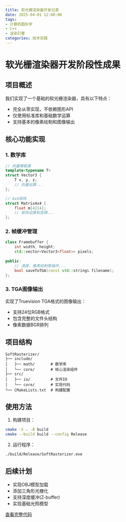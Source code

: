 ```yaml
---
title: 软光栅渲染器开发记录
date: 2025-04-01 12:00:00
tags: 
- 计算机图形学
- C++
- 渲染引擎
categories: 技术实践
---
```


# 软光栅渲染器开发阶段性成果

## 项目概述
我们实现了一个基础的软光栅渲染器，具有以下特点：
- 完全从零实现，不依赖图形API
- 仅使用标准库和基础数学运算
- 支持基本的像素绘制和图像输出

## 核心功能实现

### 1. 数学库
```cpp
// 向量模板类
template<typename T>
struct Vector3 {
    T x, y, z;
    // 向量运算...
};

// 4x4矩阵
struct Matrix4x4 {
    float m[4][4];
    // 矩阵运算和变换...
};
```

### 2. 帧缓冲管理
```cpp
class Framebuffer {
    int width, height;
    std::vector<Vector3<float>> pixels;
    
public:
    // 清屏、像素绘制等操作...
    bool saveToTGA(const std::string& filename);
};
```

### 3. TGA图像输出
实现了Truevision TGA格式的图像输出：
- 支持24位RGB格式
- 包含完整的文件头结构
- 像素数据BGR排列

## 项目结构
```
SoftRasterizer/
├── include/
│   ├── math/       # 数学库
│   └── core/       # 核心渲染组件
├── src/
│   ├── io/         # 文件IO
│   └── core/       # 实现代码
└── CMakeLists.txt  # 构建配置
```

## 使用方法
1. 构建项目：
```bash
cmake -S . -B build
cmake --build build --config Release
```

2. 运行程序：
```bash
./build/Release/SoftRasterizer.exe
```

## 后续计划
- 实现OBJ模型加载
- 添加三角形光栅化
- 支持深度缓冲(Z-buffer)
- 实现基础光照模型

[查看完整代码](https://github.com/yourname/SoftRasterizer)
